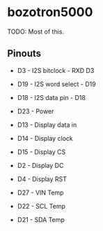 # bozotron5000

TODO: Most of this.

## Pinouts
* D3 - I2S bitclock - RXD D3
* D19 - I2S word select - D19
* D18 - I2S data pin - D18
* D23 - Power

* D13 - Display data in
* D14 - Display clock
* D15 - Display CS
* D2 - Display DC
* D4 - Display RST

* D27 - VIN Temp
* D22 - SCL Temp
* D21 - SDA Temp

